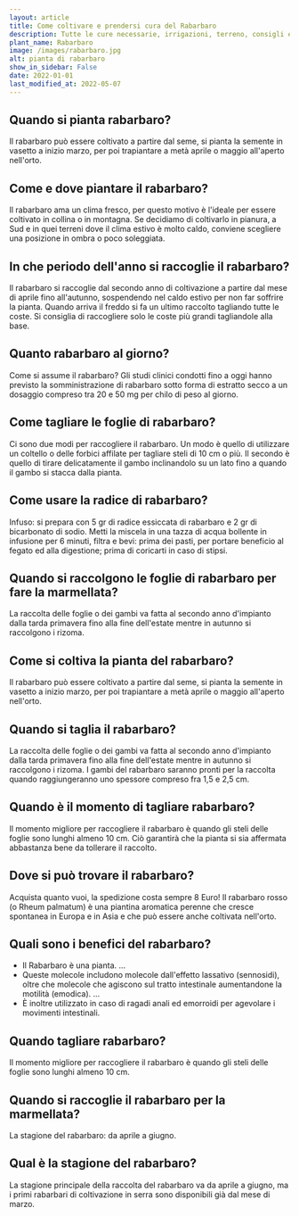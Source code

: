 ```yaml
---
layout: article
title: Come coltivare e prendersi cura del Rabarbaro
description: Tutte le cure necessarie, irrigazioni, terreno, consigli e molto altro sulla coltivazione del Rabarbaro
plant_name: Rabarbaro
image: /images/rabarbaro.jpg
alt: pianta di rabarbaro
show_in_sidebar: False
date: 2022-01-01
last_modified_at: 2022-05-07
---
```


## Quando si pianta rabarbaro?

 Il rabarbaro può essere coltivato a partire dal seme, si pianta la semente in vasetto a inizio marzo, per poi trapiantare a metà aprile o maggio all'aperto nell'orto.

## Come e dove piantare il rabarbaro?

Il rabarbaro ama un clima fresco, per questo motivo è l'ideale per essere coltivato in collina o in montagna. Se decidiamo di coltivarlo in pianura, a Sud e in quei terreni dove il clima estivo è molto caldo, conviene scegliere una posizione in ombra o poco soleggiata.

## In che periodo dell'anno si raccoglie il rabarbaro?

Il rabarbaro si raccoglie dal secondo anno di coltivazione a partire dal mese di aprile fino all'autunno, sospendendo nel caldo estivo per non far soffrire la pianta. Quando arriva il freddo si fa un ultimo raccolto tagliando tutte le coste. Si consiglia di raccogliere solo le coste più grandi tagliandole alla base.

## Quanto rabarbaro al giorno?

Come si assume il rabarbaro? Gli studi clinici condotti fino a oggi hanno previsto la somministrazione di rabarbaro sotto forma di estratto secco a un dosaggio compreso tra 20 e 50 mg per chilo di peso al giorno.

## Come tagliare le foglie di rabarbaro?

Ci sono due modi per raccogliere il rabarbaro. Un modo è quello di utilizzare un coltello o delle forbici affilate per tagliare steli di 10 cm o più. Il secondo è quello di tirare delicatamente il gambo inclinandolo su un lato fino a quando il gambo si stacca dalla pianta.

## Come usare la radice di rabarbaro?

Infuso: si prepara con 5 gr di radice essiccata di rabarbaro e 2 gr di bicarbonato di sodio. Metti la miscela in una tazza di acqua bollente in infusione per 6 minuti, filtra e bevi: prima dei pasti, per portare beneficio al fegato ed alla digestione; prima di coricarti in caso di stipsi.

## Quando si raccolgono le foglie di rabarbaro per fare la marmellata?

La raccolta delle foglie o dei gambi va fatta al secondo anno d'impianto dalla tarda primavera fino alla fine dell'estate mentre in autunno si raccolgono i rizoma.

## Come si coltiva la pianta del rabarbaro?

Il rabarbaro può essere coltivato a partire dal seme, si pianta la semente in vasetto a inizio marzo, per poi trapiantare a metà aprile o maggio all'aperto nell'orto.

## Quando si taglia il rabarbaro?

 La raccolta delle foglie o dei gambi va fatta al secondo anno d'impianto dalla tarda primavera fino alla fine dell'estate mentre in autunno si raccolgono i rizoma. I gambi del rabarbaro saranno pronti per la raccolta quando raggiungeranno uno spessore compreso fra 1,5 e 2,5 cm.

## Quando è il momento di tagliare rabarbaro?

Il momento migliore per raccogliere il rabarbaro è quando gli steli delle foglie sono lunghi almeno 10 cm. Ciò garantirà che la pianta si sia affermata abbastanza bene da tollerare il raccolto.

## Dove si può trovare il rabarbaro?

Acquista quanto vuoi, la spedizione costa sempre 8 Euro! Il rabarbaro rosso (o Rheum palmatum) è una piantina aromatica perenne che cresce spontanea in Europa e in Asia e che può essere anche coltivata nell'orto.

## Quali sono i benefici del rabarbaro?

- Il Rabarbaro è una pianta. ...
- Queste molecole includono molecole dall'effetto lassativo (sennosidi), oltre che molecole che agiscono sul tratto intestinale aumentandone la motilità (emodica). ...
- È inoltre utilizzato in caso di ragadi anali ed emorroidi per agevolare i movimenti intestinali.

## Quando tagliare rabarbaro?

Il momento migliore per raccogliere il rabarbaro è quando gli steli delle foglie sono lunghi almeno 10 cm.

## Quando si raccoglie il rabarbaro per la marmellata?

La stagione del rabarbaro: da aprile a giugno.

## Qual è la stagione del rabarbaro?

 La stagione principale della raccolta del rabarbaro va da aprile a giugno, ma i primi rabarbari di coltivazione in serra sono disponibili già dal mese di marzo.

